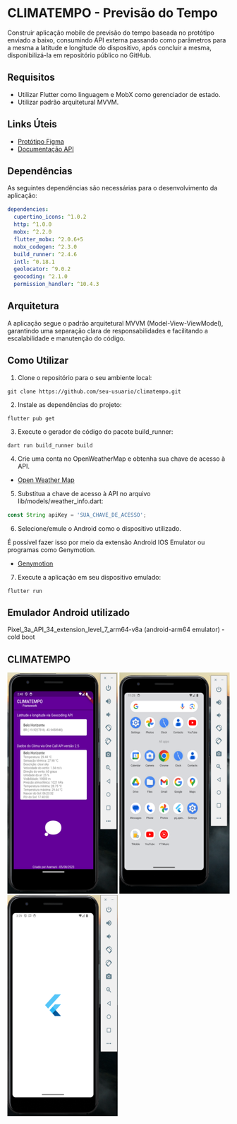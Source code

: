 # CLIMATEMPO - Previsão do Tempo

Construir aplicação mobile de previsão do tempo baseada no protótipo enviado a baixo, consumindo API externa passando como parâmetros para a mesma a latitude e longitude do dispositivo, após concluir a mesma, disponibilizá-la em repositório público no GitHub.

## Requisitos

- Utilizar Flutter como linguagem e MobX como gerenciador de estado.
- Utilizar padrão arquitetural MVVM.

## Links Úteis

- [Protótipo Figma](https://www.figma.com/file/rvAXxtddcGfYdKVOELt3Pt/Climatempo?type=design&node-id=1%3A5&mode=design&t=5MmdjpQX9BR2g1fT-1)
- [Documentação API](https://openweathermap.org/api/one-call-3)

## Dependências

As seguintes dependências são necessárias para o desenvolvimento da aplicação:

```yaml
dependencies:
  cupertino_icons: ^1.0.2
  http: ^1.0.0
  mobx: ^2.2.0
  flutter_mobx: ^2.0.6+5
  mobx_codegen: ^2.3.0
  build_runner: ^2.4.6
  intl: ^0.18.1
  geolocator: ^9.0.2
  geocoding: ^2.1.0
  permission_handler: ^10.4.3
```

## Arquitetura

A aplicação segue o padrão arquitetural MVVM (Model-View-ViewModel), garantindo uma separação clara de responsabilidades e facilitando a escalabilidade e manutenção do código.

## Como Utilizar

1. Clone o repositório para o seu ambiente local:

```console
git clone https://github.com/seu-usuario/climatempo.git
```

2. Instale as dependências do projeto:

```console
flutter pub get
```

3. Execute o gerador de código do pacote build_runner:

```console
dart run build_runner build
```

4. Crie uma conta no OpenWeatherMap e obtenha sua chave de acesso à API.

- [Open Weather Map](https://openweathermap.org/)

5. Substitua a chave de acesso à API no arquivo lib/models/weather_info.dart:

```js
const String apiKey = 'SUA_CHAVE_DE_ACESSO';
```

6. Selecione/emule o Android como o dispositivo utilizado.

É possível fazer isso por meio da extensão Android IOS Emulator ou programas como Genymotion.

- [Genymotion](https://www.genymotion.com/)

7. Execute a aplicação em seu dispositivo emulado:

```console
flutter run
```

## Emulador Android utilizado

Pixel_3a_API_34_extension_level_7_arm64-v8a (android-arm64 emulator) - cold boot

## CLIMATEMPO
<div>
<img alt="app" width="250px" height="500px" src="https://github.com/joaopauloaramuni/flutter/blob/main/prj_openweather_flutter/img/1.png"/>
<img alt="app" width="250px" height="500px" src="https://github.com/joaopauloaramuni/flutter/blob/main/prj_openweather_flutter/img/2.png"/>
<img alt="app" width="250px" height="500px" src="https://github.com/joaopauloaramuni/flutter/blob/main/prj_openweather_flutter/img/3.png"/>
</div>
